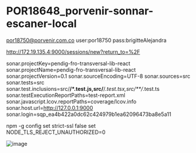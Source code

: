 # POR18648_porvenir-sonnar-escaner-local
por18750@porvenir.com.co
user:por18750
pass:brigitteAlejandra
 
http://172.19.135.4:9000/sessions/new?return_to=%2F

sonar.projectKey=pendig-fro-transversal-lib-react
sonar.projectName=pendig-fro-transversal-lib-react
sonar.projectVersion=0.1
sonar.sourceEncoding=UTF-8
sonar.sources=src
sonar.tests=src
sonar.test.inclusions=src/**/*.test.js,src/**/*.test.tsx,src/**/*.test.ts
sonar.testExecutionReportPaths=test-report.xml
sonar.javascript.lcov.reportPaths=coverage/lcov.info
sonar.host.url=http://127.0.0.1:9000
sonar.login=sqp_ea4b422a0dc62c424979b1ea62096473ba8e5a11

npm -g config set strict-ssl false
set NODE_TLS_REJECT_UNAUTHORIZED=0

![image](https://github.com/user-attachments/assets/c42ca17d-d52e-43b0-a43a-144492edab78)
